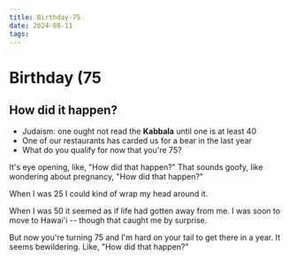```yaml
---
title: Birthday-75
date: 2024-08-11
tags: 
---
```

# Birthday (75
## How did it happen?

- Judaism: one ought not read the **Kabbala** until one is at least 40
- One of our restaurants has carded us for a bear in the last year
- What do you qualify for now that you're 75?

It's eye opening, like, "How did that happen?" That sounds goofy, like wondering about pregnancy, "How did that happen?"

When I was 25 I could kind of wrap my head around it.

When I was 50 it seemed as if life had gotten away from me. I was soon to move to Hawai'i -- though that caught me by surprise.

But now you're turning 75 and I'm hard on your tail to get there in a year. It seems bewildering. Like, "How did that happen?" 
